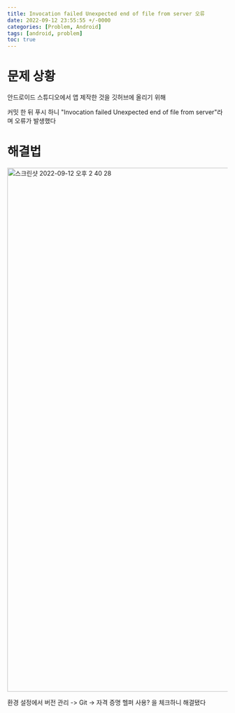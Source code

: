 ```yaml
---
title: Invocation failed Unexpected end of file from server 오류
date: 2022-09-12 23:55:55 +/-0000
categories: [Problem, Android]
tags: [android, problem]
toc: true
---
```


# 문제 상황


안드로이드 스튜디오에서 앱 제작한 것을 깃허브에 올리기 위해

커밋 한 뒤 푸시 하니 "Invocation failed Unexpected end of file from server"라며 오류가 발생했다

# 해결법

<img width="1198" alt="스크린샷 2022-09-12 오후 2 40 28" src="https://user-images.githubusercontent.com/102157871/189581999-1cb44d1e-01e7-4365-8a36-02006071644a.png">

환경 설정에서 버전 관리 -> Git -> 자격 증명 헬퍼 사용? 을
체크하니 해결됐다